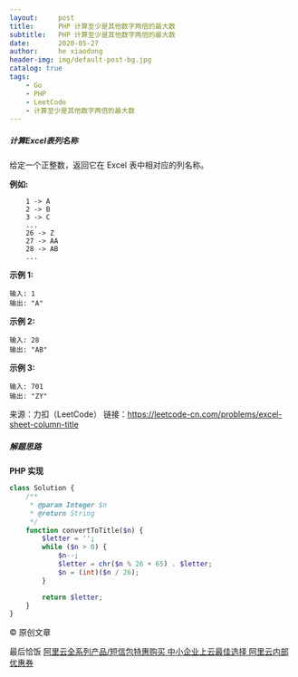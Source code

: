 ```yaml
---
layout:     post
title:      PHP 计算至少是其他数字两倍的最大数
subtitle:   PHP 计算至少是其他数字两倍的最大数
date:       2020-05-27
author:     he xiaodong
header-img: img/default-post-bg.jpg
catalog: true
tags:
    - Go
    - PHP
    - LeetCode
    - 计算至少是其他数字两倍的最大数
---
```


##### 计算Excel表列名称
给定一个正整数，返回它在 Excel 表中相对应的列名称。

**例如:**
```
    1 -> A
    2 -> B
    3 -> C
    ...
    26 -> Z
    27 -> AA
    28 -> AB 
    ...
```

**示例 1:**
```
输入: 1
输出: "A"
```

**示例 2:**
```
输入: 28
输出: "AB"
```

**示例 3:**
```
输入: 701
输出: "ZY"
```

来源：力扣（LeetCode）
链接：https://leetcode-cn.com/problems/excel-sheet-column-title


##### 解题思路


**PHP 实现**
```php
class Solution {
    /**
     * @param Integer $n
     * @return String
     */
    function convertToTitle($n) {
        $letter = '';
        while ($n > 0) {
            $n--;
            $letter = chr($n % 26 + 65) . $letter;
            $n = (int)($n / 26);
        }

        return $letter;
    }
}
```

© 原创文章


最后恰饭 [阿里云全系列产品/短信包特惠购买 中小企业上云最佳选择 阿里云内部优惠券](https://www.aliyun.com/minisite/goods?userCode=0amqgcs9)